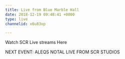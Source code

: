 ```yaml
---
title: Live from Blue Marble Hall
date: 2018-12-19 09:48:41 +0000
type: live
channelid: x6u83op

---
```

Watch SCR Live streams Here

NEXT EVENT: ALEQS NOTAL LIVE FROM SCR STUDIOS